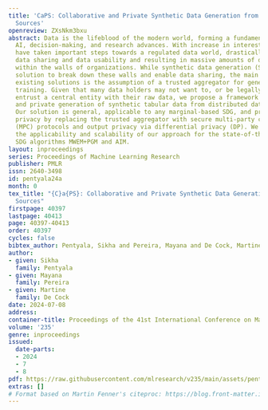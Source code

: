 ```yaml
---
title: 'CaPS: Collaborative and Private Synthetic Data Generation from Distributed
  Sources'
openreview: ZXsNkm3bxu
abstract: Data is the lifeblood of the modern world, forming a fundamental part of
  AI, decision-making, and research advances. With increase in interest in data, governments
  have taken important steps towards a regulated data world, drastically impacting
  data sharing and data usability and resulting in massive amounts of data confined
  within the walls of organizations. While synthetic data generation (SDG) is an appealing
  solution to break down these walls and enable data sharing, the main drawback of
  existing solutions is the assumption of a trusted aggregator for generative model
  training. Given that many data holders may not want to, or be legally allowed to,
  entrust a central entity with their raw data, we propose a framework for collaborative
  and private generation of synthetic tabular data from distributed data holders.
  Our solution is general, applicable to any marginal-based SDG, and provides input
  privacy by replacing the trusted aggregator with secure multi-party computation
  (MPC) protocols and output privacy via differential privacy (DP). We demonstrate
  the applicability and scalability of our approach for the state-of-the-art select-measure-generate
  SDG algorithms MWEM+PGM and AIM.
layout: inproceedings
series: Proceedings of Machine Learning Research
publisher: PMLR
issn: 2640-3498
id: pentyala24a
month: 0
tex_title: "{C}a{PS}: Collaborative and Private Synthetic Data Generation from Distributed
  Sources"
firstpage: 40397
lastpage: 40413
page: 40397-40413
order: 40397
cycles: false
bibtex_author: Pentyala, Sikha and Pereira, Mayana and De Cock, Martine
author:
- given: Sikha
  family: Pentyala
- given: Mayana
  family: Pereira
- given: Martine
  family: De Cock
date: 2024-07-08
address:
container-title: Proceedings of the 41st International Conference on Machine Learning
volume: '235'
genre: inproceedings
issued:
  date-parts:
  - 2024
  - 7
  - 8
pdf: https://raw.githubusercontent.com/mlresearch/v235/main/assets/pentyala24a/pentyala24a.pdf
extras: []
# Format based on Martin Fenner's citeproc: https://blog.front-matter.io/posts/citeproc-yaml-for-bibliographies/
---
```

